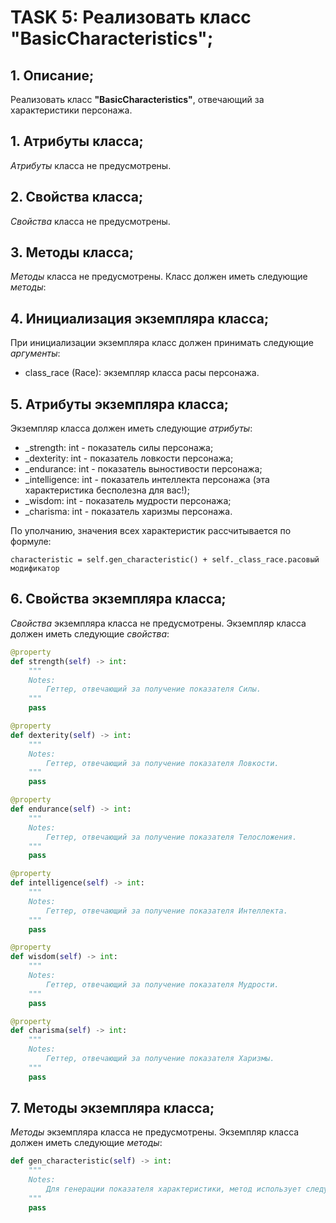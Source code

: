 # TASK 5: Реализовать класс **"BasicCharacteristics"**;
## 1. Описание;
Реализовать класс **"BasicCharacteristics"**, отвечающий за характеристики персонажа.


## 1. Атрибуты класса;
*Атрибуты* класса не предусмотрены.


## 2. Свойства класса;
*Свойства* класса не предусмотрены.


## 3. Методы класса;
*Методы* класса не предусмотрены.
Класс должен иметь следующие *методы*:


## 4. Инициализация экземпляра класса;
При инициализации экземпляра класс должен принимать следующие *аргументы*:
* class_race (Race): экземпляр класса расы персонажа.

## 5. Атрибуты экземпляра класса;
Экземпляр класса должен иметь следующие *атрибуты*:
* _strength: int - показатель силы персонажа;
* _dexterity: int - показатель ловкости персонажа;
* _endurance: int - показатель выностивости персонажа;
* _intelligence: int - показатель интеллекта персонажа (эта характеристика бесполезна для вас!);
* _wisdom: int - показатель мудрости персонажа;
* _charisma: int - показатель харизмы персонажа.

По уполчанию, значения всех характеристик рассчитывается по формуле:
```python3.13
characteristic = self.gen_characteristic() + self._class_race.расовый модификатор
```

## 6. Свойства экземпляра класса;
*Свойства* экземпляра класса не предусмотрены.
Экземпляр класса должен иметь следующие *свойства*:
```python 3.13
@property
def strength(self) -> int:
    """
    Notes:
        Геттер, отвечающий за получение показателя Силы.
    """
    pass

@property
def dexterity(self) -> int:
    """
    Notes:
        Геттер, отвечающий за получение показателя Ловкости.
    """
    pass

@property
def endurance(self) -> int:
    """
    Notes:
        Геттер, отвечающий за получение показателя Телосложения.
    """
    pass

@property
def intelligence(self) -> int:
    """
    Notes:
        Геттер, отвечающий за получение показателя Интеллекта.
    """
    pass

@property
def wisdom(self) -> int:
    """
    Notes:
        Геттер, отвечающий за получение показателя Мудрости.
    """
    pass

@property
def charisma(self) -> int:
    """
    Notes:
        Геттер, отвечающий за получение показателя Харизмы.
    """
    pass
```

## 7. Методы экземпляра класса;
*Методы* экземпляра класса не предусмотрены.
Экземпляр класса должен иметь следующие *методы*:
```python 3.13
def gen_characteristic(self) -> int:
    """
    Notes:
        Для генерации показателя характеристики, метод использует следующее правило DnD: бросается 4d6 и суммируются 3 наибольших значения.
    """
    pass
```
